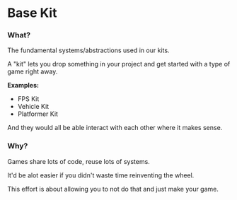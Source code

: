 # Base Kit

### What?

The fundamental systems/abstractions used in our kits.

A "kit" lets you drop something in your project and get started with a type of game right away.

**Examples:**
- FPS Kit
- Vehicle Kit
- Platformer Kit

And they would all be able interact with each other where it makes sense.

### Why?

Games share lots of code, reuse lots of systems.

It'd be alot easier if you didn't waste time reinventing the wheel.

This effort is about allowing you to not do that and just make your game.
